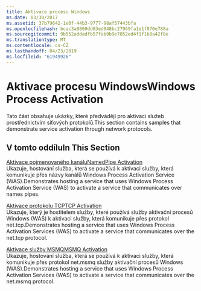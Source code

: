 ```yaml
---
title: Aktivace procesu Windows
ms.date: 03/30/2017
ms.assetid: 37b79642-1e6f-44b3-9777-98af57443bfa
ms.openlocfilehash: bcac3a9860dd03ed048bc27969fa1e1f070e788a
ms.sourcegitcommit: 9b552addadfb57fab0b9e7852ed4f1f1b8a42f8e
ms.translationtype: MT
ms.contentlocale: cs-CZ
ms.lasthandoff: 04/23/2019
ms.locfileid: "61949926"
---
```

# <a name="windows-process-activation"></a><span data-ttu-id="d38f9-102">Aktivace procesu Windows</span><span class="sxs-lookup"><span data-stu-id="d38f9-102">Windows Process Activation</span></span>
<span data-ttu-id="d38f9-103">Tato část obsahuje ukázky, které předvádějí pro aktivaci služeb prostřednictvím síťových protokolů.</span><span class="sxs-lookup"><span data-stu-id="d38f9-103">This section contains samples that demonstrate service activation through network protocols.</span></span>  
  
## <a name="in-this-section"></a><span data-ttu-id="d38f9-104">V tomto oddílu</span><span class="sxs-lookup"><span data-stu-id="d38f9-104">In This Section</span></span>  
 [<span data-ttu-id="d38f9-105">Aktivace pojmenovaného kanálu</span><span class="sxs-lookup"><span data-stu-id="d38f9-105">NamedPipe Activation</span></span>](../../../../docs/framework/wcf/samples/namedpipe-activation.md)  
 <span data-ttu-id="d38f9-106">Ukazuje, hostování služba, která se používá k aktivaci služby, která komunikuje přes názvy kanálů Windows Process Activation Service (WAS).</span><span class="sxs-lookup"><span data-stu-id="d38f9-106">Demonstrates hosting a service that uses Windows Process Activation Service (WAS) to activate a service that communicates over names pipes.</span></span>  
  
 [<span data-ttu-id="d38f9-107">Aktivace protokolu TCP</span><span class="sxs-lookup"><span data-stu-id="d38f9-107">TCP Activation</span></span>](../../../../docs/framework/wcf/samples/tcp-activation.md)  
 <span data-ttu-id="d38f9-108">Ukazuje, který je hostitelem služby, které používá služby aktivační procesů Windows (WAS) k aktivaci služby, která komunikuje přes protokol net.tcp.</span><span class="sxs-lookup"><span data-stu-id="d38f9-108">Demonstrates hosting a service that uses Windows Process Activation Services (WAS) to activate a service that communicates over the net.tcp protocol.</span></span>

 [<span data-ttu-id="d38f9-109">Aktivace služby MSMQ</span><span class="sxs-lookup"><span data-stu-id="d38f9-109">MSMQ Activation</span></span>](../../../../docs/framework/wcf/samples/msmq-activation.md)  
 <span data-ttu-id="d38f9-110">Ukazuje, hostování služba, která se používá k aktivaci služby, která komunikuje přes protokol net.msmq služby aktivační procesů Windows (WAS).</span><span class="sxs-lookup"><span data-stu-id="d38f9-110">Demonstrates hosting a service that uses Windows Process Activation Services (WAS) to activate a service that communicates over the net.msmq protocol.</span></span>
